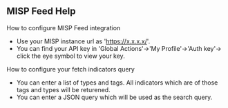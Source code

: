 ## MISP Feed Help

How to configure MISP Feed integration
- Use your MISP instance url as 'https://x.x.x.x/'.
- You can find your API key in 'Global Actions'->'My Profile'->'Auth key'-> click the eye symbol to view your key.

How to configure your fetch indicators query

- You can enter a list of types and tags. All indicators which are of those tags and types will be returened.
- You can enter a JSON query which will be used as the search query.
